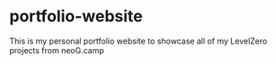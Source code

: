 # portfolio-website
 This is my personal portfolio website to showcase all of my LevelZero projects from neoG.camp

